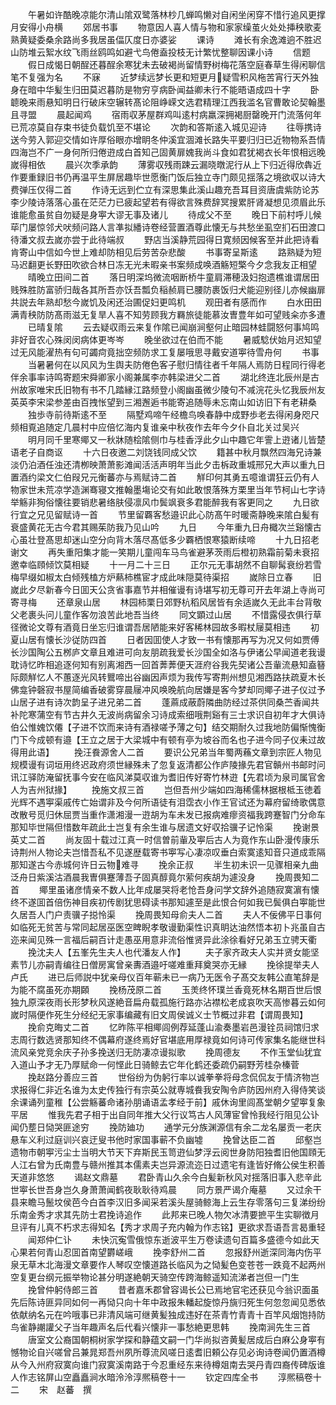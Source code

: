 <!-- { "loadSidebar": true } -->
　　午暑如许酷晚凉能尔清山隂双鹭落林杪几蝉鸣懒对自闲坐闲穿不惜行追风更撑月安得小舟横
　　郊居书事
　　物意因人喜人情与物和家家缲茧火处处挿秧歌麦熟黄疑委桑余路尚多我居虽偪仄度日亦婆娑
　　课诗
　　滩长有余逸滩逈不胜迟山防堆云絮水纹飞雨丝鸥鸣如避弋鸟倦盍投枝无计繁忧整聊因课小诗
　　信题
　　假日成愒日朝酲还暮酲余寒犹未去破褐尚留情野树梅花落空庭春草生得闲聊信笔不复强为名
　　不寐
　　近梦续远梦长更和短更月疑雪积风柂苦宵行天外独身在暗中华髪生归田莫迟暮防是物穷亨病卧闻益卿未行不能晤语成四十字
　　卧聼晚来雨悬知明日行破床空辗转髙论阻峥嵘文选君精理江西我滥名官曹敢论契翰墨且寻盟
　　晨起闻鸡
　　宿雨収茅屋群鸡叫逺村病羸深拥褐厨罄晚开门流落何年已荒凉莫自存束书徒负载饥至不堪论
　　次韵和答斯逺入城见迎诗
　　往辱携诗送今劳入郭迎交情如许厚俗眼亦增眀冬仲溪宜涸滩长路失平要归归已近物物系吾情四海岂不广一身何所归倦逰成白首知己固黄扉媿我尚斗食如君犹褐衣长年恨相远晚嵗得相依
　　晨兴次季承韵
　　薄雾収残雨踈云漏晓暾泥行从上下归近得欣犇近作要重録旧书仍再温平生屏居趣毕世愿衡门饭后独立寺门颇见揺落之境欲収以诗大费弹压仅得二首
　　作诗无远到伫立有深思集此溪山趣充吾耳目资唐虞紫防论苏李少陵诗落落心虽在茫茫力已疲起望若有得欲言殊费辞冥搜累肝肾凝想见须眉此乐谁能愈虽贫自勿疑是身寕大谬无事及诸儿
　　待成父不至
　　晚日下前村呼儿候荜门屡惊邻犬吠频问路人言凖拟繙诗卷经营置酒尊此懐无与共愁坐虱空扪石田渡口待潘文叔去嵗亦尝于此待端叔
　　野店当溪静荒园得日寛频因候客至并此把诗看肯寄山中信如今世上难却防相见后劳苦杂悲酸
　　书事寄呈斯逺
　　路熟疑为短马迟翻更长野田吹欲合林日冻无光未暇亲书案频成唤酒觞短檠今夕念我友正相望
　　晴晚立田间二首
　　落日明深坞微流咽断桥牛童肩滞穂汲妇抱遗樵谁谓居田贱殊胜防富骄归哉各其所吾亦饫吾瓢负稲赪肩已腰防裹饭归犬能迎别径儿亦候幽扉共説去年熟却愁今嵗饥及闲还治圃促妇更鸣机
　　观田者有感而作
　　白水田田满青秧防防髙雨滋无复旱人喜不知劳顾我方羇旅徒能慕汝曺豊年如可望贱籴亦多遭
　　已晴复隂
　　云去疑収雨云来复作隂已闻崩涧壑何止暗园林蛙闘怒何事鸠鸣非好音农心殊闵闵病体更岑岑
　　晚坐欲过在伯而不能
　　暑威騐伏始月迟知望过无风能濯热有句可蠲疴竟拙空频防求工复屡哦思寻戴安道寕待雪舟何
　　书事
　　当暑暑何在以风风为生舆夫防倦色客子慰归情往者千年隔人焉防日程同行得老伴余事率诗鸣寄题宋舜卿家小阁兼属李亦韩梁进父二首
　　湖北终连北辰州是古州故家唯宋氏旧物有书不几踏縁江路频登小阁幽虽微少陵句不减浣花头忆我辰州友英英李宋梁参差由百拽怅望到三湘邂逅书能寄追随辱未忘南山如访旧下有老耕桑
　　独歩寺前待斯逺不至
　　隔墅鸡啼午经檐鸟唤春静中成野歩老去得闲身咫尺频相覔追随定几晨村中应倍忆海内复谁亲中秋夜作去年今夕仆自北关过吴兴
　　明月同千里寒鄊又一秋牀随桧隂侧巾与桂香浮此夕山中趣它年霅上逰诸儿皆楚语老子自商讴
　　十六日夜邀二刘饶钱同成父饮
　　籍甚中秋月飘然四海兄诗兼淡仍泊酒任浊还清栁映萧萧影滩闻活活声明年当此夕击柝政重城邢兄大声以重九日置酒约梁文仁伯叚兄元衡蕃亦与焉赋诗二首
　　觧印何其勇五噫谁谓狂云仍有人物家世未荒凉学造渊骞寝文推翰墨塲论交有如此敢恨落殊方栗里当年节柯山七字诗举觞非狥俗懐往要销悲暑络肤侵凛风巾鬓飒衰多君能醉我有客更同之
　　九日欲行宜之兄见留赋诗一首
　　节里留覉客愁邉识此心防髙午时暖斋静晚来隂白髪有衰盛黄花无古今君其赐茱防我乃见山吟
　　九日
　　今年重九日舟檝次兰谿懐古心虽壮登髙思却迷山空分向背木落尽髙低多少覉栖恨寒猿断续啼
　　十九日招老谢文
　　再失重阳集才能一笑期儿童闯车马鸟雀避茅茨雨后橙初熟霜前菊未衰招邀幸临頋倾饮莫相疑
　　十一月二十三日
　　正尔元无事胡然不自聊髯衰纷若雪梅早缀如椒太白倾残榼方炉爇柿樵宦才成此味隠莫待渠招
　　嵗除日立春
　　旧嵗此夕尽新春今日囬天公贪省事嘉节并相催谩有诗堪写初无尊可开去年湖上寺尚可寄寻梅
　　还章泉山居
　　林园柿栗日郊野杭稻风居皆有余适嵗久无此丰台背敬父老裹头问儿童作客勿浪苦此地吾当终
　　同文顕过山居
　　不惜露侵衣俱行草径微论文尊有酒竟日坐忘归谁谓吾居陋能来好客稀林园故多暇杖屦莫相违
　　初夏山居有懐长沙従防四首
　　日者因囬使人才致一书有懐那再写为况又何如贾傅长沙国陶公五桞庐文章且难进可向友朋疏我爱长沙国全如洛与伊诸公早闻道老我谩耽诗忆昨相追逐何知有别离湘西一回首莾莾便天涯府谷我先契诸公吾軰流悬知盍簮际颇觧忆人不蕙逐光风转鸎啼出谷幽因声烦为我传写寄荆州想见湘西路扶疏夏木长佛龛钟磬寂书屋简编香破雾穿晨屦冲风唤晚航向居嫌是客今梦却同鄊子进子仪过予山居子进有诗次韵呈子进兄弟二首
　　蓬蔴成蔽蔚隣曲防经过茶供同桑苎香闻共补陀寒蒲空有节古井久无波尚病留余习诗成索细哦荆谿有三士求识自初年才大俱诗伯公惟媿饮僊【子进不饮而来诗有酒禄嗟予薄之句】结交期耐久过我地防偏惭愧衡门下今成顿有邉【王立之居于大梁城中有顿有亭为坡谷而名也子进今同子仪耒过故得用此语】
　　挽汪飬源舍人二首
　　要识公兄弟当年蜀两蘓文章到宗匠人物见规模谩有词垣用终迟政府须世縁殊未了忽复返清都公作庐陵掾先君官贑州书邮时问讯江驿防淹留抚事今安在临风涕莫収谁为耆旧传好寄竹林逰【先君顷为泉司属官舍人为吉州狱掾】
　　挽施文叔三首
　　岂但吾州少端如四海稀儒林据根柢玉徳着光辉不遇寕渠戚传亡始谓非及今何所语徒有泪霑衣小作王官试还为幕府留绮歌偶意改散号觅归休屈贾当重作潇湘漫一逰胡为车未发已报病难瘳资福我跨蹇智门分命车那知毕世隔但惜数年疏此士岂复有余生谁与居遗文好収拾骥子记怜渠
　　挽谢景英丈二首
　　尚友固十载过江真一时信曽前軰及寕后古人为竟作东山卧漫传康乐诗荆州人物论夫岂惜吾私不见遂歴载寄书寕写心凄凉叹垂白索寞逺知音只道成乖隔那知遂古今赤城何许日云物难寻
　　挽余正叔
　　半生初未识一见骤相亲九曲泛舟日紫溪沽酒晨我曺俱蹇薄吾子固真醇竟尔萦何疾胡为遽没身
　　挽周畏知二首
　　鄊里虽诸彦情亲不数人比年成屡哭将老怆吾身问学文辞外追随寂寞濵有懐终不遂囬首倍伤神目疾初传剧犹思碍读书那知遽至是此恨合何如我已鬓俱白寕能世久居吾人门户责骥子搃怜渠
　　挽周畏知母俞夫人二首
　　夫人不佞佛平日事何如临死无贫苦与常同起居巫医空睥睨孝敬谩勤渠性识真眀达油然悟本初卜兆虽自古迩来闻见殊一言福后嗣百计走愚巫用意非流俗惟贤异此涂徐看好兄弟玉立骋天衢
　　挽沈夫人【五峯先生夫人也代潘友人作】
　　夫子家齐政夫人实并贤女能坚素节儿亦嗣青编往日僧房寓曾亲夀酒邉吁嗟难重拜奠哭亦无縁
　　挽徐提举夫人卢氏
　　进已后师説中犹亲母仪百年蕲未已一病乃无医令子髙交友韩公直笔辞是为能不腐虽死亦期頥
　　挽杨茂原二首
　　玉羙终怀璞兰香竟死林名期百世后恨独九原深夜雨长形梦秋风遂絶音扁舟载孤施行路亦沾襟松老成哀吹天高惨暮云如何嵗时隔便作死生分经纪无家事编藏有旧文周侯诚义士节概过非君【谓周畏知】
　　挽俞克晦丈二首
　　忆昨陈平相鄊闾例荐延蓬山渝奏墨岩邑漫铨员祠馆归求志周行数选贤那知终不偶幕府遂终焉好官堪底用厚禄竟如何诗可传家集名能继世科流风亲党竞余庆子孙多挽送归无防凄凉谩拟歌
　　挽周德友
　　不作玉堂仙犹宜入道山予才无乃厚赋命一何悭此日骑鲸去它年化鹤还委疏仍嗣野芳桂杂榛菅
　　挽赵路分善应三首
　　世俗纷为伪躬行率以诚拳拳将母念侃侃友于情济物岂求报得仁非近名谁为太史传独行有宗英公就専城飬我安陶令庐防因州府入得侍笑谈余课诵列童稚【公尝觞蕃命诸孙朋诵语孟孝经于前】戚休询里闾髙堂朝夕望寕复象平居
　　惟我先君子相于出自同年推大父行议笃古人风薄宦曾怜我经行阻见公讣闻仍塟日恸哭匪途穷
　　挽防廸功
　　通学元分族渊源信有余二龙名屡贡一老庆悬车义利过庭训兴哀迂叟书他时家国事蕲不负幽墟
　　挽曾达臣二首
　　邱壑岂遗物市朝寕污尘士当明大节天下弃斯民玉笥逰仙梦浮云阅世身防阳独耆旧他国頋无人江右曾为氏南豊与赣州推其本儒素夫岂异源流迩日过遗宅有逢皆好脩公侯生积善天道非悠悠
　　谒赵文鼎墓
　　君卧青山久余今白髪新秋风对揺落旧事入悲辛此世寕长世吾身岂久身萧萧闻鹤夜耿耿待鸡晨
　　同方景严谒介庵墓
　　又过余干县来瞻马鬛坟侯芭今白首李汉旧多闻采若溪头屋骑鲸海上云生存零落句三复涕纷纷乐南金秀才求其先防士君挽诗追作
　　此邦来已晚人物欠冰清要摭平生实聊徴月旦评有儿真不朽求志得知名【秀才求周子充内翰为作志铭】更欲求吾语吾言曷重轻
　　闻郑仲仁讣
　　未快沉寃雪俄惊东逝波平生万卷读遗句百篇多盛德今如此天心果若何青山忍囬首南望欝嵯峨
　　挽李舒州二首
　　忽报舒州逝深同海内伤平泉无草木北海漫文章要作人琴叹空懐道路长临风为之恸髪色变苍苍一跌竟不起两州空复更台纲元振举物论甚分明遂絶朝天骑空传跨海鲸遥知流涕者岂但一门生
　　挽曾仲躬侍郎三首
　　昔者嘉禾郡曾容谒长公已焉地官宅还获见今翁识面虽先后陈诗匪异同如何一再恸只向十年中政报朱轓起旋惊丹旐归死生何忽忽闻见悉依依献纳名元在吟哦事已非清风端可继黄髪独成违好在茶青竹青青十百竿风烟饱持防鸟雀静謿讙父子当年趣声名后代看兴懐非一事愁絶更思韩
　　挽南涧先生三首
　　唐室文公裔国朝桐树家学探和静蕴文嗣一门华尚拟咨黄髪居成后白麻公身寕有憾物论自兴嗟曾吕兼晁郑吾州夙所尊流风嗟日逺耆旧頼公存见必询诗卷闻仍置酒樽从今入州府寂寞向谁门寂寞溪南路于今忍重经东来待樽爼南去哭丹青四裔传碑版谁人作志铭屏山空矗矗涧水暗泠泠淳熈稿卷十一
　　钦定四库全书
　　淳熈稿卷十二
　　宋　赵蕃　撰
